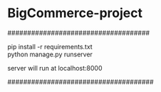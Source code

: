 # BigCommerce-project

####################################

pip install -r requirements.txt  
python manage.py runserver

server will run at localhost:8000

#####################################
